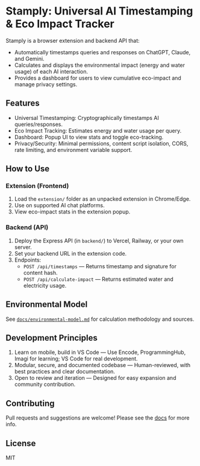 # Stamply: Universal AI Timestamping & Eco Impact Tracker

Stamply is a browser extension and backend API that:

- Automatically timestamps queries and responses on ChatGPT, Claude, and Gemini.
- Calculates and displays the environmental impact (energy and water usage) of each AI interaction.
- Provides a dashboard for users to view cumulative eco-impact and manage privacy settings.

## Features

- Universal Timestamping: Cryptographically timestamps AI queries/responses.
- Eco Impact Tracking: Estimates energy and water usage per query.
- Dashboard: Popup UI to view stats and toggle eco-tracking.
- Privacy/Security: Minimal permissions, content script isolation, CORS, rate limiting, and environment variable support.

## How to Use

### Extension (Frontend)

1. Load the `extension/` folder as an unpacked extension in Chrome/Edge.
2. Use on supported AI chat platforms.
3. View eco-impact stats in the extension popup.

### Backend (API)

1. Deploy the Express API (in `backend/`) to Vercel, Railway, or your own server.
2. Set your backend URL in the extension code.
3. Endpoints:
   - `POST /api/timestamps` — Returns timestamp and signature for content hash.
   - `POST /api/calculate-impact` — Returns estimated water and electricity usage.

## Environmental Model

See [`docs/environmental-model.md`](docs/environmental-model.md) for calculation methodology and sources.

## Development Principles

1. Learn on mobile, build in VS Code — Use Encode, ProgrammingHub, Imagi for learning; VS Code for real development.
2. Modular, secure, and documented codebase — Human-reviewed, with best practices and clear documentation.
3. Open to review and iteration — Designed for easy expansion and community contribution.

## Contributing

Pull requests and suggestions are welcome! Please see the [docs](docs/) for more info.

## License

MIT
